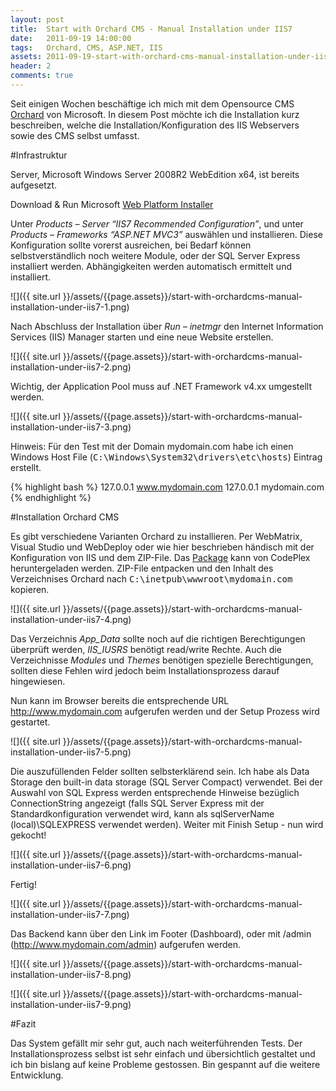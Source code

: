 ```yaml
---
layout: post
title:  Start with Orchard CMS - Manual Installation under IIS7
date:   2011-09-19 14:00:00
tags:   Orchard, CMS, ASP.NET, IIS
assets: 2011-09-19-start-with-orchard-cms-manual-installation-under-iis7
header: 2
comments: true
---
```


Seit einigen Wochen beschäftige ich mich mit dem Opensource CMS [Orchard](http://www.orchardproject.net/) von Microsoft. In diesem Post möchte ich die Installation kurz beschreiben, welche die Installation/Konfiguration des IIS Webservers sowie des CMS selbst umfasst.

#Infrastruktur

Server, Microsoft Windows Server 2008R2 WebEdition x64, ist bereits aufgesetzt.

Download & Run Microsoft [Web Platform Installer](http://www.microsoft.com/web/downloads/platform.aspx)

Unter *Products – Server “IIS7 Recommended Configuration”*, und unter *Products – Frameworks “ASP.NET MVC3”* auswählen und installieren. Diese Konfiguration sollte vorerst ausreichen, bei Bedarf können selbstverständlich noch weitere Module, oder der SQL Server Express installiert werden. Abhängigkeiten werden automatisch ermittelt und installiert.

![]({{ site.url }}/assets/{{page.assets}}/start-with-orchardcms-manual-installation-under-iis7-1.png)

Nach Abschluss der Installation über *Run – inetmgr* den Internet Information Services (IIS) Manager starten und eine neue Website erstellen.

![]({{ site.url }}/assets/{{page.assets}}/start-with-orchardcms-manual-installation-under-iis7-2.png)

Wichtig, der Application Pool muss auf .NET Framework v4.xx umgestellt werden.

![]({{ site.url }}/assets/{{page.assets}}/start-with-orchardcms-manual-installation-under-iis7-3.png)

Hinweis: Für den Test mit der Domain mydomain.com habe ich einen Windows Host File (<kbd>C:\Windows\System32\drivers\etc\hosts</kbd>) Eintrag erstellt.

{% highlight bash %}
127.0.0.1   www.mydomain.com
127.0.0.1   mydomain.com
{% endhighlight %}

#Installation Orchard CMS

Es gibt verschiedene Varianten Orchard zu installieren. Per WebMatrix, Visual Studio und WebDeploy oder wie hier beschrieben händisch mit der Konfiguration von IIS und dem ZIP-File. Das [Package](http://orchard.codeplex.com/) kann von CodePlex heruntergeladen werden. ZIP-File entpacken und den Inhalt des Verzeichnises Orchard nach <kbd>C:\inetpub\wwwroot\mydomain.com</kbd> kopieren.

![]({{ site.url }}/assets/{{page.assets}}/start-with-orchardcms-manual-installation-under-iis7-4.png)

Das Verzeichnis *App_Data* sollte noch auf die richtigen Berechtigungen überprüft werden, *IIS_IUSRS* benötigt read/write Rechte. Auch die Verzeichnisse *Modules* und *Themes* benötigen spezielle Berechtigungen, sollten diese Fehlen wird jedoch beim Installationsprozess darauf hingewiesen.

Nun kann im Browser bereits die entsprechende URL http://www.mydomain.com aufgerufen werden und der Setup Prozess wird gestartet.

![]({{ site.url }}/assets/{{page.assets}}/start-with-orchardcms-manual-installation-under-iis7-5.png)

Die auszufüllenden Felder sollten selbsterklärend sein. Ich habe als Data Storage den built-in data storage (SQL Server Compact) verwendet. Bei der Auswahl von SQL Express werden entsprechende Hinweise bezüglich ConnectionString angezeigt (falls SQL Server Express mit der Standardkonfiguration verwendet wird, kann als sqlServerName (local)\SQLEXPRESS verwendet werden). Weiter mit Finish Setup - nun wird gekocht!

![]({{ site.url }}/assets/{{page.assets}}/start-with-orchardcms-manual-installation-under-iis7-6.png)

Fertig!

![]({{ site.url }}/assets/{{page.assets}}/start-with-orchardcms-manual-installation-under-iis7-7.png)

Das Backend kann über den Link im Footer (Dashboard), oder mit /admin (http://www.mydomain.com/admin) aufgerufen werden.

![]({{ site.url }}/assets/{{page.assets}}/start-with-orchardcms-manual-installation-under-iis7-8.png)

![]({{ site.url }}/assets/{{page.assets}}/start-with-orchardcms-manual-installation-under-iis7-9.png)

#Fazit

Das System gefällt mir sehr gut, auch nach weiterführenden Tests. Der Installationsprozess selbst ist sehr einfach und übersichtlich gestaltet und ich bin bislang auf keine Probleme gestossen. Bin gespannt auf die weitere Entwicklung.